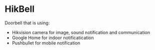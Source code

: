 # HikBell
Doorbell that is using:
* Hikvision camera for image, sound notification and communication
* Google Home for indoor notificatication
* Pushbullet for mobile notification
